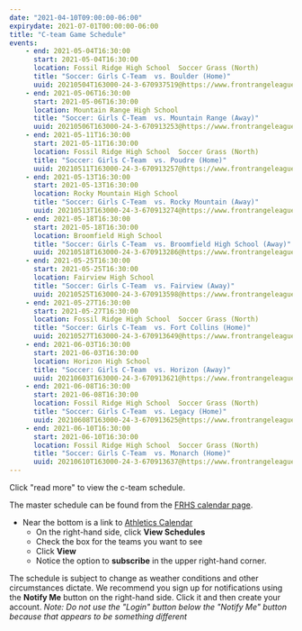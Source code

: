 ```yaml
---
date: "2021-04-10T09:00:00-06:00"
expirydate: 2021-07-01T00:00:00-06:00
title: "C-team Game Schedule"
events:
    - end: 2021-05-04T16:30:00
      start: 2021-05-04T16:30:00
      location: Fossil Ridge High School  Soccer Grass (North)
      title: "Soccer: Girls C-Team  vs. Boulder (Home)"
      uuid: 20210504T163000-24-3-670937519@https://www.frontrangeleague.org
    - end: 2021-05-06T16:30:00
      start: 2021-05-06T16:30:00
      location: Mountain Range High School
      title: "Soccer: Girls C-Team  vs. Mountain Range (Away)"
      uuid: 20210506T163000-24-3-670913253@https://www.frontrangeleague.org
    - end: 2021-05-11T16:30:00
      start: 2021-05-11T16:30:00
      location: Fossil Ridge High School  Soccer Grass (North)
      title: "Soccer: Girls C-Team  vs. Poudre (Home)"
      uuid: 20210511T163000-24-3-670913257@https://www.frontrangeleague.org
    - end: 2021-05-13T16:30:00
      start: 2021-05-13T16:30:00
      location: Rocky Mountain High School
      title: "Soccer: Girls C-Team  vs. Rocky Mountain (Away)"
      uuid: 20210513T163000-24-3-670913274@https://www.frontrangeleague.org
    - end: 2021-05-18T16:30:00
      start: 2021-05-18T16:30:00
      location: Broomfield High School
      title: "Soccer: Girls C-Team  vs. Broomfield High School (Away)"
      uuid: 20210518T163000-24-3-670913286@https://www.frontrangeleague.org
    - end: 2021-05-25T16:30:00
      start: 2021-05-25T16:30:00
      location: Fairview High School
      title: "Soccer: Girls C-Team  vs. Fairview (Away)"
      uuid: 20210525T163000-24-3-670913598@https://www.frontrangeleague.org
    - end: 2021-05-27T16:30:00
      start: 2021-05-27T16:30:00
      location: Fossil Ridge High School  Soccer Grass (North)
      title: "Soccer: Girls C-Team  vs. Fort Collins (Home)"
      uuid: 20210527T163000-24-3-670913649@https://www.frontrangeleague.org
    - end: 2021-06-03T16:30:00
      start: 2021-06-03T16:30:00
      location: Horizon High School
      title: "Soccer: Girls C-Team  vs. Horizon (Away)"
      uuid: 20210603T163000-24-3-670913621@https://www.frontrangeleague.org
    - end: 2021-06-08T16:30:00
      start: 2021-06-08T16:30:00
      location: Fossil Ridge High School  Soccer Grass (North)
      title: "Soccer: Girls C-Team  vs. Legacy (Home)"
      uuid: 20210608T163000-24-3-670913625@https://www.frontrangeleague.org
    - end: 2021-06-10T16:30:00
      start: 2021-06-10T16:30:00
      location: Fossil Ridge High School  Soccer Grass (North)
      title: "Soccer: Girls C-Team  vs. Monarch (Home)"
      uuid: 20210610T163000-24-3-670913637@https://www.frontrangeleague.org
---
```


Click "read more" to view the c-team schedule.

<!--more-->

The master schedule can be found from the [FRHS calendar page][frh-schedules].

* Near the bottom is a link to [Athletics Calendar][athletic schedules]
    * On the right-hand side, click **View Schedules**
    * Check the box for the teams you want to see
    * Click **View**
    * Notice the option to **subscribe** in the upper right-hand corner.

The schedule is subject to change as weather conditions and other circumstances
dictate. We recommend you sign up for notifications using the **Notify Me**
button on the right-hand side. Click it and then create your account. *Note: Do
not use the "Login" button below the "Notify Me" button because that appears to
be something different*

[frh-schedules]: https://frh.psdschools.org/calendars-and-schedules
[athletic schedules]: http://www.frontrangeleague.org/g5-bin/client.cgi?G5genie=812&school_id=5
